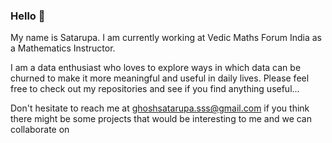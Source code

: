 ### Hello 👋

<!--
**SatarupaG/SatarupaG** is a ✨ _special_ ✨ repository because its `README.md` (this file) appears on your GitHub profile.

Here are some ideas to get you started:

- 🔭 I’m currently working on ...
- 🌱 I’m currently learning ...
- 👯 I’m looking to collaborate on ...
- 🤔 I’m looking for help with ...
- 💬 Ask me about ...
- 📫 How to reach me: ...
- 😄 Pronouns: ...
- ⚡ Fun fact: ...
-->


My name is Satarupa. I am currently working at Vedic Maths Forum India as a Mathematics Instructor.

I am a data enthusiast who loves to explore ways in which data can be churned to make it more meaningful and useful in daily lives. Please feel free to check out my repositories and see if you find anything useful...

Don't hesitate to reach me at ghoshsatarupa.sss@gmail.com if you think there might be some projects that would be interesting to me and we can collaborate on
